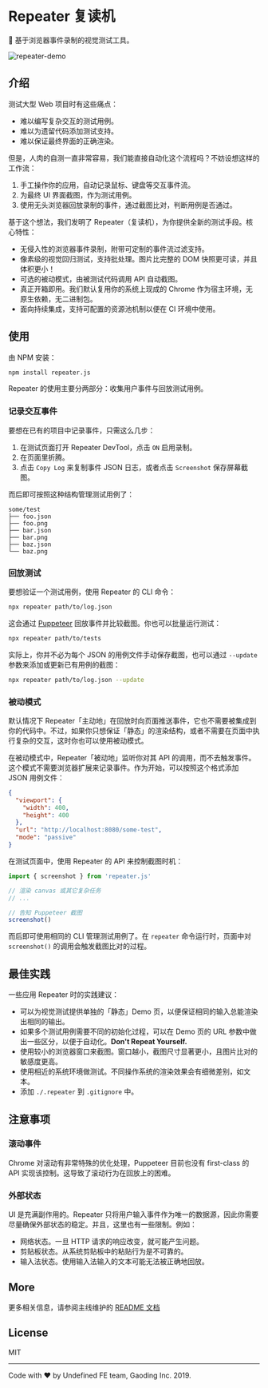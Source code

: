 # Repeater 复读机
📼 基于浏览器事件录制的视觉测试工具。

![repeater-demo](https://dancf-st-gdx.oss-cn-hangzhou.aliyuncs.com/gaoding/20190117-154645984-1627f2.gif)

## 介绍
测试大型 Web 项目时有这些痛点：

* 难以编写复杂交互的测试用例。
* 难以为遗留代码添加测试支持。
* 难以保证最终界面的正确渲染。

但是，人肉的自测一直非常容易，我们能直接自动化这个流程吗？不妨设想这样的工作流：

1. 手工操作你的应用，自动记录鼠标、键盘等交互事件流。
2. 为最终 UI 界面截图，作为测试用例。
3. 使用无头浏览器回放录制的事件，通过截图比对，判断用例是否通过。

基于这个想法，我们发明了 Repeater（复读机），为你提供全新的测试手段。核心特性：

* 无侵入性的浏览器事件录制，附带可定制的事件流过滤支持。
* 像素级的视觉回归测试，支持批处理。图片比完整的 DOM 快照更可读，并且体积更小！
* 可选的被动模式，由被测试代码调用 API 自动截图。
* 真正开箱即用。我们默认复用你的系统上现成的 Chrome 作为宿主环境，无原生依赖，无二进制包。
* 面向持续集成，支持可配置的资源池机制以便在 CI 环境中使用。


## 使用
由 NPM 安装：

``` bash
npm install repeater.js
```

Repeater 的使用主要分两部分：收集用户事件与回放测试用例。

### 记录交互事件
要想在已有的项目中记录事件，只需这么几步：

1. 在测试页面打开 Repeater DevTool，点击 `ON` 启用录制。
2. 在页面里折腾。
3. 点击 `Copy Log` 来复制事件 JSON 日志，或者点击 `Screenshot` 保存屏幕截图。

而后即可按照这种结构管理测试用例了：

``` text
some/test
├── foo.json
├── foo.png
├── bar.json
├── bar.png
├── baz.json
└── baz.png
```

### 回放测试
要想验证一个测试用例，使用 Repeater 的 CLI 命令：

``` bash
npx repeater path/to/log.json
```

这会通过 [Puppeteer](https://github.com/GoogleChrome/puppeteer) 回放事件并比较截图。你也可以批量运行测试：

``` bash
npx repeater path/to/tests
```

实际上，你并不必为每个 JSON 的用例文件手动保存截图，也可以通过 `--update` 参数来添加或更新已有用例的截图：

``` bash
npx repeater path/to/log.json --update
```

### 被动模式
默认情况下 Repeater「主动地」在回放时向页面推送事件，它也不需要被集成到你的代码中。不过，如果你只想保证「静态」的渲染结构，或者不需要在页面中执行复杂的交互，这时你也可以使用被动模式。

在被动模式中，Repeater「被动地」监听你对其 API 的调用，而不去触发事件。这个模式不需要浏览器扩展来记录事件。作为开始，可以按照这个格式添加 JSON 用例文件：

``` json
{
  "viewport": {
    "width": 400,
    "height": 400
  },
  "url": "http://localhost:8080/some-test",
  "mode": "passive"
}
```

在测试页面中，使用 Repeater 的 API 来控制截图时机：

``` js
import { screenshot } from 'repeater.js'

// 渲染 canvas 或其它复杂任务
// ...

// 告知 Puppeteer 截图
screenshot()
```

而后即可使用相同的 CLI 管理测试用例了。在 `repeater` 命令运行时，页面中对 `screenshot()` 的调用会触发截图比对的过程。


## 最佳实践
一些应用 Repeater 时的实践建议：

* 可以为视觉测试提供单独的「静态」Demo 页，以便保证相同的输入总能渲染出相同的输出。
* 如果多个测试用例需要不同的初始化过程，可以在 Demo 页的 URL 参数中做出一些区分，以便于自动化。**Don't Repeat Yourself.**
* 使用较小的浏览器窗口来截图。窗口越小，截图尺寸显著更小，且图片比对的敏感度更高。
* 使用相近的系统环境做测试。不同操作系统的渲染效果会有细微差别，如文本。
* 添加 `./.repeater` 到 `.gitignore` 中。


## 注意事项

### 滚动事件
Chrome 对滚动有非常特殊的优化处理，Puppeteer 目前也没有 first-class 的 API 实现该控制。这导致了滚动行为在回放上的困难。

### 外部状态
UI 是充满副作用的。Repeater 只将用户输入事件作为唯一的数据源，因此你需要尽量确保外部状态的稳定。并且，这里也有一些限制。例如：

* 网络状态。一旦 HTTP 请求的响应改变，就可能产生问题。
* 剪贴板状态。从系统剪贴板中的粘贴行为是不可靠的。
* 输入法状态。使用输入法输入的文本可能无法被正确地回放。


## More
更多相关信息，请参阅主线维护的 [README 文档](./README.md)


## License
MIT

---

Code with ❤️ by Undefined FE team, Gaoding Inc. 2019.
